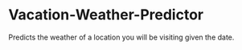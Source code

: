 # Vacation-Weather-Predictor
Predicts the weather of a location you will be visiting given the date.
